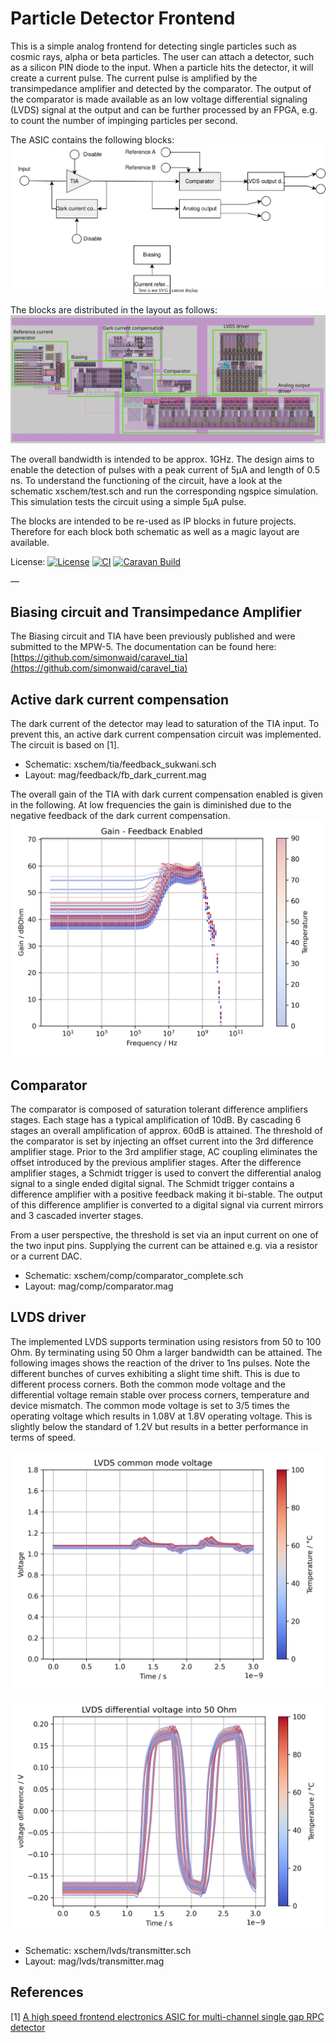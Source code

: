 # Particle Detector Frontend
This is a simple analog frontend for detecting single particles such as cosmic rays, alpha or beta particles. The user can attach a detector, such as a silicon PIN diode to the input. When a particle hits the detector, it will create a current pulse. The current pulse is amplified by the transimpedance amplifier and detected by the comparator. The output of the comparator is made available as an low voltage differential signaling (LVDS) signal at the output and can be further processed by an FPGA, e.g. to count the number of impinging particles per second.

The ASIC contains the following blocks:
![Block diagram](docs/source/MPW6_submission.svg)

The blocks are distributed in the layout as follows:
![TIA gain](docs/source/blocks.svg)

The overall bandwidth is intended to be approx. 1GHz. The design aims to enable the detection of pulses with a peak current of 5µA and length of 0.5 ns. To understand the functioning of the circuit, have a look at the schematic xschem/test.sch and run the corresponding ngspice simulation. This simulation tests the circuit using a simple 5µA pulse.

The blocks are intended to be re-used as IP blocks in future projects. Therefore for each block both schematic as well as a magic layout are available.

License:
[![License](https://img.shields.io/badge/License-Apache%202.0-blue.svg)](https://opensource.org/licenses/Apache-2.0) [![CI](https://github.com/efabless/caravel_user_project_analog/actions/workflows/user_project_ci.yml/badge.svg)](https://github.com/efabless/caravel_user_project_analog/actions/workflows/user_project_ci.yml) [![Caravan Build](https://github.com/efabless/caravel_user_project_analog/actions/workflows/caravan_build.yml/badge.svg)](https://github.com/efabless/caravel_user_project_analog/actions/workflows/caravan_build.yml)

—
## Biasing circuit and Transimpedance Amplifier
The Biasing circuit and TIA have been previously published and were submitted to the MPW-5. The documentation can be found here: [https://github.com/simonwaid/caravel_tia](https://github.com/simonwaid/caravel_tia)

## Active dark current compensation
The dark current of the detector may lead to saturation of the TIA input. To prevent this, an active dark current compensation circuit was implemented. The circuit is based on [1].

* Schematic: xschem/tia/feedback_sukwani.sch
* Layout: mag/feedback/fb_dark_current.mag

The overall gain of the TIA with dark current compensation enabled is given in the following. At low frequencies the gain is diminished due to the negative feedback of the dark current compensation.
![FB gain](docs/source/gain_fb_on.png)
## Comparator
The comparator is composed of saturation tolerant difference amplifiers stages. Each stage has a typical amplification of 10dB. By cascading 6 stages an overall amplification of approx. 60dB is attained. The threshold of the comparator is set by injecting an offset current into the 3rd difference amplifier stage. Prior to the 3rd amplifier stage, AC coupling eliminates the offset introduced by the previous amplifier stages. After the difference amplifier stages, a Schmidt trigger is used to convert the differential analog signal to a single ended digital signal. The Schmidt trigger contains a difference amplifier with a positive feedback making it bi-stable. The output of this difference amplifier is converted to a digital signal via current mirrors and 3 cascaded inverter stages.

From a user perspective, the threshold is set via an input current on one of the two input pins. Supplying the current can be attained e.g. via a resistor or a current DAC.

* Schematic: xschem/comp/comparator_complete.sch
* Layout:  mag/comp/comparator.mag

## LVDS driver
The implemented LVDS supports termination using resistors from 50 to 100 Ohm. By terminating using 50 Ohm a larger bandwidth can be attained. The following images shows the reaction of the driver to 1ns pulses. Note the different bunches of curves exhibiting a slight time shift. This is due to different process corners. Both the common mode voltage and the differential voltage remain stable over process corners, temperature and device mismatch. The common mode voltage is set to 3/5 times the operating voltage which results in 1.08V at 1.8V operating voltage. This is slightly below the standard of 1.2V but results in a better performance in terms of speed.

![Common mode](docs/source/lvds_cmm.png)

![Common mode](docs/source/lvds_signal.png)

* Schematic: xschem/lvds/transmitter.sch
* Layout: mag/lvds/transmitter.mag

## References
[1] [A high speed frontend electronics ASIC for multi-channel single gap RPC detector](https://doi.org/10.1088/1748-0221/16/07/p07042)
